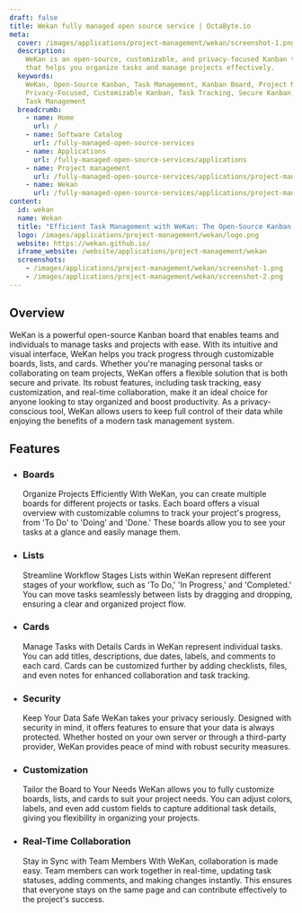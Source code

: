 ```yaml
---
draft: false
title: Wekan fully managed open source service | OctaByte.io
meta:
  cover: /images/applications/project-management/wekan/screenshot-1.png
  description:
    WeKan is an open-source, customizable, and privacy-focused Kanban tool
    that helps you organize tasks and manage projects effectively.
  keywords:
    WeKan, Open-Source Kanban, Task Management, Kanban Board, Project Management,
    Privacy-Focused, Customizable Kanban, Task Tracking, Secure Kanban, Collaborative
    Task Management
  breadcrumb:
    - name: Home
      url: /
    - name: Software Catalog
      url: /fully-managed-open-source-services
    - name: Applications
      url: /fully-managed-open-source-services/applications
    - name: Project management
      url: /fully-managed-open-source-services/applications/project-management
    - name: Wekan
      url: /fully-managed-open-source-services/applications/project-management/wekan
content:
  id: wekan
  name: Wekan
  title: "Efficient Task Management with WeKan: The Open-Source Kanban Solution"
  logo: /images/applications/project-management/wekan/logo.png
  website: https://wekan.github.io/
  iframe_website: /website/applications/project-management/wekan
  screenshots:
    - /images/applications/project-management/wekan/screenshot-1.png
    - /images/applications/project-management/wekan/screenshot-2.png
---
```


## Overview

WeKan is a powerful open-source Kanban board that enables teams and individuals to manage tasks and projects with ease. With its intuitive and visual interface, WeKan helps you track progress through customizable boards, lists, and cards. Whether you're managing personal tasks or collaborating on team projects, WeKan offers a flexible solution that is both secure and private. Its robust features, including task tracking, easy customization, and real-time collaboration, make it an ideal choice for anyone looking to stay organized and boost productivity. As a privacy-conscious tool, WeKan allows users to keep full control of their data while enjoying the benefits of a modern task management system.

## Features

- ### Boards

  Organize Projects Efficiently With WeKan, you can create multiple boards for different projects or tasks. Each board offers a visual overview with customizable columns to track your project's progress, from 'To Do' to 'Doing' and 'Done.' These boards allow you to see your tasks at a glance and easily manage them.

- ### Lists

  Streamline Workflow Stages Lists within WeKan represent different stages of your workflow, such as 'To Do,' 'In Progress,' and 'Completed.' You can move tasks seamlessly between lists by dragging and dropping, ensuring a clear and organized project flow.

- ### Cards

  Manage Tasks with Details Cards in WeKan represent individual tasks. You can add titles, descriptions, due dates, labels, and comments to each card. Cards can be customized further by adding checklists, files, and even notes for enhanced collaboration and task tracking.

- ### Security

  Keep Your Data Safe WeKan takes your privacy seriously. Designed with security in mind, it offers features to ensure that your data is always protected. Whether hosted on your own server or through a third-party provider, WeKan provides peace of mind with robust security measures.

- ### Customization

  Tailor the Board to Your Needs WeKan allows you to fully customize boards, lists, and cards to suit your project needs. You can adjust colors, labels, and even add custom fields to capture additional task details, giving you flexibility in organizing your projects.

- ### Real-Time Collaboration

  Stay in Sync with Team Members With WeKan, collaboration is made easy. Team members can work together in real-time, updating task statuses, adding comments, and making changes instantly. This ensures that everyone stays on the same page and can contribute effectively to the project's success.

